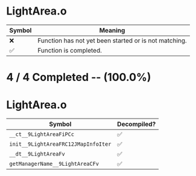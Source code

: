 # LightArea.o
| Symbol | Meaning 
| ------------- | ------------- 
| :x: | Function has not yet been started or is not matching. 
| :white_check_mark: | Function is completed. 


# 4 / 4 Completed -- (100.0%)
# LightArea.o
| Symbol | Decompiled? |
| ------------- | ------------- |
| `__ct__9LightAreaFiPCc` | :white_check_mark: |
| `init__9LightAreaFRC12JMapInfoIter` | :white_check_mark: |
| `__dt__9LightAreaFv` | :white_check_mark: |
| `getManagerName__9LightAreaCFv` | :white_check_mark: |
